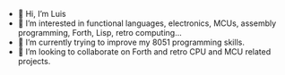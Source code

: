- 👋 Hi, I’m Luis
- 👀 I’m interested in functional languages, electronics, MCUs, assembly programming, Forth, Lisp, retro computing...
- 🌱 I’m currently trying to improve my 8051 programming skills.
- 💞️ I’m looking to collaborate on Forth and retro CPU and MCU related projects.

<!---
luisarrisan/luisarrisan is a ✨ special ✨ repository because its `README.md` (this file) appears on your GitHub profile.
You can click the Preview link to take a look at your changes.
--->
